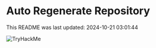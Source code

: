 # Auto Regenerate Repository

This README was last updated: 2024-10-21 03:01:44

 ![TryHackMe](https://tryhackme.com/badge/533634)